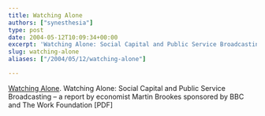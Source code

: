 ```yaml
---
title: Watching Alone
authors: ["synesthesia"]
type: post
date: 2004-05-12T10:09:34+00:00
excerpt: 'Watching Alone: Social Capital and Public Service Broadcasting  - a report by economist Martin Brookes sponsored by BBC and The Work Foundation'
slug: watching-alone 
aliases: ["/2004/05/12/watching-alone"]

---
```

[Watching Alone][1]. Watching Alone: Social Capital and Public Service Broadcasting &#8211; a report by economist Martin Brookes sponsored by BBC and The Work Foundation [PDF]

 [1]: https://www.bbc.co.uk/info/policies/watching_alone.shtml